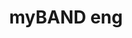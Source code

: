 ---
description: 拟物化的调音台，但小编没有搞出声来。
layout: post
results:
- primaryGenreName: Music
  version: '1.0'
  artworkUrl100: http://a455.phobos.apple.com/us/r30/Purple/v4/2d/fe/19/2dfe1975-c55c-be7c-b648-d69ef93812b3/mzl.wnvjtqgw.png
  trackViewUrl: https://itunes.apple.com/cn/app/myband-eng/id734800625?mt=8&uo=4
  artworkUrl60: http://a1806.phobos.apple.com/us/r30/Purple6/v4/2a/9e/d0/2a9ed045-c6f5-cb3f-1a87-6df6e250dd82/Icon-76.png
  minimumOsVersion: '7.0'
  sellerName: WIPsrl
  supportedDevices:
  - iPadMini
  - iPadFourthGen4G
  - iPadThirdGen4G
  - iPad2Wifi
  - iPadMini4G
  - iPadThirdGen
  - iPad23G
  - iPadFourthGen
  genres:
  - 音乐
  - 娱乐
  trackName: myBAND eng
  description: 'Arranger with real time chords recognition.

    A real keyboard to play live.

    Educational app to learn the chords.


    32 musical Styles

    16 background sounds

    40 sounds Drums/Percussions

    Split in 6 arranged sections

    12 reverb type for every section

    Musical scores to learn chords: Maj, Min, 4, 5+, 7, 7+ e dim.'
  price: 0
  trackId: 734800625
  releaseDate: '2014-07-12T23:33:22Z'
  screenshotUrls: &a []
  artistViewUrl: https://itunes.apple.com/cn/artist/wipsrl/id317882947?uo=4
  primaryGenreId: 6011
  kind: software
  fileSizeBytes: '40864392'
  bundleId: it.wipsrl.myBand
  sellerUrl: http://www.wiplab.it
  trackContentRating: 4+
  artistName: WIPsrl
  contentAdvisoryRating: 4+
  isGameCenterEnabled: false
  trackCensoredName: myBAND eng
  languageCodesISO2A:
  - IT
  features: *a
  wrapperType: software
  artworkUrl512: http://a455.phobos.apple.com/us/r30/Purple/v4/2d/fe/19/2dfe1975-c55c-be7c-b648-d69ef93812b3/mzl.wnvjtqgw.png
  formattedPrice: 免费
  artistId: 317882947
  genreIds:
  - '6011'
  - '6016'
  currency: CNY
  ipadScreenshotUrls:
  - http://a3.mzstatic.com/us/r30/Purple/v4/9a/60/48/9a6048c0-e95f-41fa-89b0-5c5a1355d310/screen480x480.jpeg
  - http://a5.mzstatic.com/us/r30/Purple4/v4/02/70/9e/02709e1a-3132-b779-b368-eaca9f523c70/screen480x480.jpeg
  - http://a4.mzstatic.com/us/r30/Purple6/v4/34/a9/9d/34a99d5d-2cf3-ca31-0ec4-56699f48a687/screen480x480.jpeg
  - http://a1.mzstatic.com/us/r30/Purple4/v4/b7/2c/0e/b72c0e92-741d-412b-f0d3-f59da974cdf9/screen480x480.jpeg
  - http://a3.mzstatic.com/us/r30/Purple4/v4/a2/8c/63/a28c6323-b3e2-84d9-e379-f8035fd42978/screen480x480.jpeg
category: 音乐
tags: tag1
resultCount: 1
title: myBAND eng

---